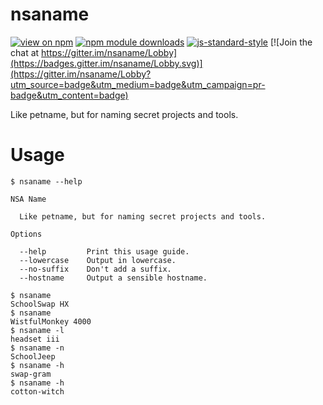 # nsaname

[![view on npm](http://img.shields.io/npm/v/nsaname.svg)](https://www.npmjs.org/package/nsaname)
[![npm module downloads](http://img.shields.io/npm/dt/nsaname.svg)](https://www.npmjs.org/package/nsaname)
[![js-standard-style](https://img.shields.io/badge/code%20style-standard-brightgreen.svg)](https://github.com/feross/standard)
[![Join the chat at https://gitter.im/nsaname/Lobby](https://badges.gitter.im/nsaname/Lobby.svg)](https://gitter.im/nsaname/Lobby?utm_source=badge&utm_medium=badge&utm_campaign=pr-badge&utm_content=badge)


Like petname, but for naming secret projects and tools.

# Usage

```
$ nsaname --help

NSA Name

  Like petname, but for naming secret projects and tools.

Options

  --help         Print this usage guide.
  --lowercase    Output in lowercase.
  --no-suffix    Don't add a suffix.
  --hostname     Output a sensible hostname.

$ nsaname
SchoolSwap HX
$ nsaname
WistfulMonkey 4000
$ nsaname -l
headset iii
$ nsaname -n
SchoolJeep
$ nsaname -h
swap-gram
$ nsaname -h
cotton-witch
```
